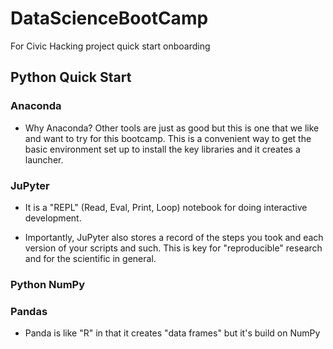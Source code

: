 # DataScienceBootCamp
For Civic Hacking project quick start onboarding

## Python Quick Start

### Anaconda

* Why Anaconda?  Other tools are just as good but this is one that we like and want to try for this bootcamp.  This is a convenient way to get the basic environment set up to install the key libraries and it creates a launcher.  

### JuPyter

* It is a "REPL" (Read, Eval, Print, Loop) notebook for doing interactive development. 

* Importantly, JuPyter also stores a record of the steps you took and each version of your scripts and such.  This is key for "reproducible" research and for the scientific in general.  

### Python NumPy

### Pandas 

* Panda is like "R" in that it creates "data frames" but it's build on NumPy

# 
